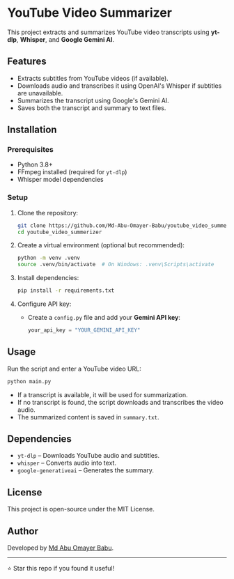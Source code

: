 # YouTube Video Summarizer

This project extracts and summarizes YouTube video transcripts using **yt-dlp**, **Whisper**, and **Google Gemini AI**.

## Features

- Extracts subtitles from YouTube videos (if available).
- Downloads audio and transcribes it using OpenAI's Whisper if subtitles are unavailable.
- Summarizes the transcript using Google's Gemini AI.
- Saves both the transcript and summary to text files.

## Installation

### Prerequisites

- Python 3.8+
- FFmpeg installed (required for `yt-dlp`)
- Whisper model dependencies

### Setup

1. Clone the repository:

   ```sh
   git clone https://github.com/Md-Abu-Omayer-Babu/youtube_video_summerizer.git
   cd youtube_video_summerizer
   ```

2. Create a virtual environment (optional but recommended):

   ```sh
   python -m venv .venv
   source .venv/bin/activate  # On Windows: .venv\Scripts\activate
   ```

3. Install dependencies:

   ```sh
   pip install -r requirements.txt
   ```

4. Configure API key:

   - Create a `config.py` file and add your **Gemini API key**:
     ```python
     your_api_key = "YOUR_GEMINI_API_KEY"
     ```

## Usage

Run the script and enter a YouTube video URL:

```sh
python main.py
```

- If a transcript is available, it will be used for summarization.
- If no transcript is found, the script downloads and transcribes the video audio.
- The summarized content is saved in `summary.txt`.

## Dependencies

- `yt-dlp` – Downloads YouTube audio and subtitles.
- `whisper` – Converts audio into text.
- `google-generativeai` – Generates the summary.

## License

This project is open-source under the MIT License.

## Author

Developed by [Md Abu Omayer Babu](https://github.com/Md-Abu-Omayer-Babu).

---

⭐ Star this repo if you found it useful!

